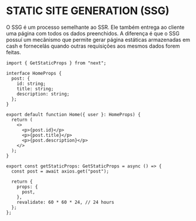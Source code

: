 # STATIC SITE GENERATION (SSG)

O SSG é um processo semelhante ao SSR. Ele também entrega ao cliente uma página com todos os dados preenchidos.
A diferença é que o SSG possuí um mecânismo que permite gerar página estáticas armazenadas em cash e fornecelás quando outras requisições aos mesmos dados forem feitas.

```tsx
import { GetStaticProps } from "next";

interface HomeProps {
  post: {
    id: string;
    title: string;
    description: string;
  };
}

export default function Home({ user }: HomeProps) {
  return (
    <>
      <p>{post.id}</p>
      <p>{post.title}</p>
      <p>{post.description}</p>
    </>
  );
}

export const getStaticProps: GetStaticProps = async () => {
  const post = await axios.get("post");

  return {
    props: {
      post,
    },
    revalidate: 60 * 60 * 24, // 24 hours
  };
};
```

